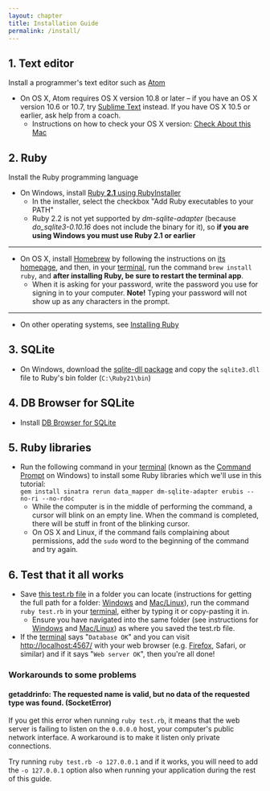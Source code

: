 ```yaml
---
layout: chapter
title: Installation Guide
permalink: /install/
---
```


## 1. Text editor

Install a programmer's text editor such as [Atom](https://atom.io/)

* On OS X, Atom requires OS X version 10.8 or later – if you have an OS X version 10.6 or 10.7, try [Sublime Text](http://www.sublimetext.com/2) instead. If you have OS X 10.5 or earlier, ask help from a coach.
  * Instructions on how to check your OS X version: [Check About this Mac](https://support.apple.com/en-us/HT201260)


## 2. Ruby

Install the Ruby programming language

* On Windows, install [Ruby **2.1** using RubyInstaller](http://dl.bintray.com/oneclick/rubyinstaller/rubyinstaller-2.1.7.exe)
  * In the installer, select the checkbox "Add Ruby executables to your PATH"
  * Ruby 2.2 is not yet supported by *dm-sqlite-adapter* (because *do_sqlite3-0.10.16* does not include the binary for it), so **if you are using Windows you must use Ruby 2.1 or earlier**

<hr>

* On OS X, install [Homebrew](http://brew.sh/) by following the instructions on [its homepage](http://brew.sh/), and then, in your [terminal][terminal], run the command `brew install ruby`, and **after installing Ruby, be sure to restart the terminal app**.
  * When it is asking for your password, write the password you use for signing in to your computer. **Note!** Typing your password will not show up as any characters in the prompt.

<hr>

* On other operating systems, see [Installing Ruby](https://www.ruby-lang.org/en/documentation/installation/)


## 3. SQLite

* On Windows, download the [sqlite-dll package](http://www.sqlite.org/2015/sqlite-dll-win32-x86-3081101.zip) and copy the `sqlite3.dll` file to Ruby's bin folder (`C:\Ruby21\bin`)


## 4. DB Browser for SQLite

* Install [DB Browser for SQLite](http://sqlitebrowser.org/)


## 5. Ruby libraries

* Run the following command in your [terminal][terminal] (known as the [Command Prompt][winprompt] on Windows) to install some Ruby libraries which we'll use in this tutorial:  
  `gem install sinatra rerun data_mapper dm-sqlite-adapter erubis --no-ri --no-rdoc`
  * While the computer is in the middle of performing the command, a cursor will blink on an empty line. When the command is completed, there will be stuff in front of the blinking cursor.
  * On OS X and Linux, if the command fails complaining about permissions, add the `sudo` word to the beginning of the command and try again.


## 6. Test that it all works

* Save [this test.rb file](/test.rb) in a folder you can locate (instructions for getting the full path for a folder: [Windows][winpath] and [Mac/Linux][macpath]), run the command `ruby test.rb` in your [terminal][terminal], either by typing it or copy-pasting it in.
  * Ensure you have navigated into the same folder (see instructions for [Windows][winnavigation] and [Mac/Linux][macnavigation]) as where you saved the test.rb file.
* If the [terminal][terminal] says "`Database OK`" and you can visit <http://localhost:4567/> with your web browser (e.g. [Firefox](https://www.mozilla.org/en-US/firefox/new/), Safari, or similar) and if it says "`Web server OK`", then you're all done!


### Workarounds to some problems

#### getaddrinfo: The requested name is valid, but no data of the requested type was found. (SocketError)

If you get this error when running `ruby test.rb`, it means that the web server is failing to listen on the `0.0.0.0` host, your computer's public network interface. A workaround is to make it listen only private connections.

Try running `ruby test.rb -o 127.0.0.1` and if it works, you will need to add the `-o 127.0.0.1` option also when running your application during the rest of this guide.


[terminal]: http://askubuntu.com/questions/38162/what-is-a-terminal-and-how-do-i-open-and-use-it
[macnavigation]: http://askubuntu.com/questions/232442/how-do-i-navigate-between-directories-in-terminal
[winnavigation]: http://www.pcstats.com/articleview.cfm?articleid=1723&page=3
[winprompt]: https://redmondmag.com/articles/2014/11/14/windows-10-command-prompt.aspx
[winpath]: http://www.tomshardware.co.uk/forum/252517-44-full-path-file-folder-windows-folders
[macpath]: http://josharcher.uk/code/find-path-to-folder-on-mac/
